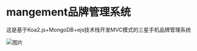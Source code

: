 # mangement品牌管理系统
这是基于Koa2.js+MongoDB+ejs技术栈开发MVC模式的三星手机品牌管理系统


![图片](https://upload-images.jianshu.io/upload_images/703764-605e3cc2ecb664f6.jpg?imageMogr2/auto-orient/strip%7CimageView2/2/w/1240)
